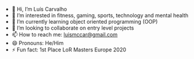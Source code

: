 - 👋 Hi, I’m Luís Carvalho
- 👀 I’m interested in fitness, gaming, sports, technology and mental health 
- 🌱 I’m currently learning object oriented programming (OOP)
- 💞️ I’m looking to collaborate on entry level projects 
- 📫 How to reach me: luismccar@gmail.com
- 😄 Pronouns: He/Him
- ⚡ Fun fact: 1st Place LoR Masters Europe 2020

<!---
LuisMCC/LuisMCC is a ✨ special ✨ repository because its `README.md` (this file) appears on your GitHub profile.
You can click the Preview link to take a look at your changes.
--->
